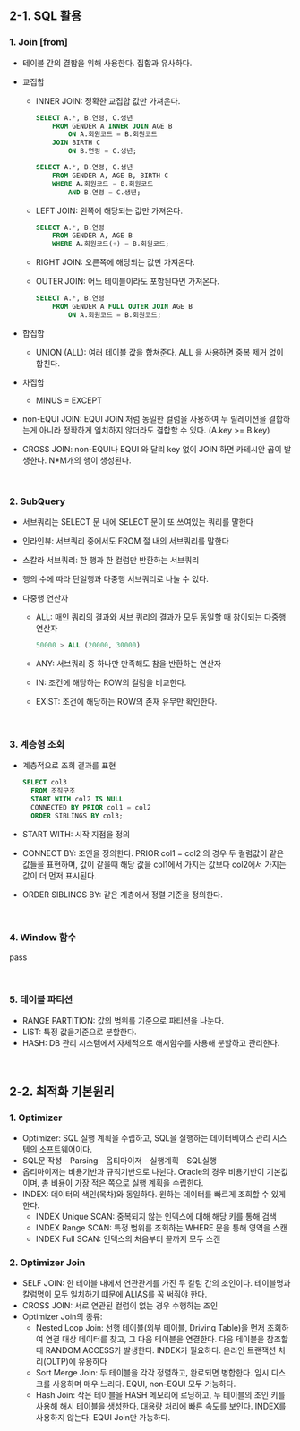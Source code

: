 ## 2-1. SQL 활용

### 1. Join [from]

- 테이블 간의 결합을 위해 사용한다. 집합과 유사하다.

- 교집합

  - INNER JOIN: 정확한 교집합 값만 가져온다.

    ```sql
    SELECT A.*, B.연령, C.생년
    	FROM GENDER A INNER JOIN AGE B
    		ON A.회원코드 = B.회원코드
    	JOIN BIRTH C
    		ON B.연령 = C.생년;
    ```

    ```sql
    SELECT A.*, B.연령, C.생년
    	FROM GENDER A, AGE B, BIRTH C
    	WHERE A.회원코드 = B.회원코드
    		AND B.연령 = C.생년;
    ```

  - LEFT JOIN: 왼쪽에 해당되는 값만 가져온다.

    ```sql
    SELECT A.*, B.연령
    	FROM GENDER A, AGE B
    	WHERE A.회원코드(+) = B.회원코드;
    ```

  - RIGHT JOIN: 오른쪽에 해당되는 값만 가져온다.

  - OUTER JOIN: 어느 테이블이라도 포함된다면 가져온다.

    ```sql
    SELECT A.*, B.연령
    	FROM GENDER A FULL OUTER JOIN AGE B
    		ON A.회원코드 = B.회원코드;
    ```

- 합집합

  - UNION (ALL): 여러 테이블 값을 합쳐준다. ALL 을 사용하면 중복 제거 없이 합친다.

- 차집합

  - MINUS = EXCEPT

- non-EQUI JOIN: EQUI JOIN 처럼 동일한 컬럼을 사용하여 두 릴레이션을 결합하는게 아니라 정확하게 일치하지 않더라도 결합할 수 있다. (A.key >= B.key)

- CROSS JOIN: non-EQUI나 EQUI 와 달리 key 없이 JOIN 하면 카테시안 곱이 발생한다. N*M개의 행이 생성된다.

<br>

### 2. SubQuery

- 서브쿼리는 SELECT 문 내에 SELECT 문이 또 쓰여있는 쿼리를 말한다

- 인라인뷰: 서브쿼리 중에서도 FROM 절 내의 서브쿼리를 말한다

- 스칼라 서브쿼리: 한 행과 한 컬럼만 반환하는 서브쿼리

- 행의 수에 따라 단일행과 다중행 서브쿼리로 나눌 수 있다.

- 다중행 연산자

  - ALL: 매인 쿼리의 결과와 서브 쿼리의 결과가 모두 동일할 때 참이되는 다중행 연산자

    ```sql
    50000 > ALL (20000, 30000)
    ```

  - ANY: 서브쿼리 중 하나만 만족해도 참을 반환하는 연산자

  - IN: 조건에 해당하는 ROW의 컬럼을 비교한다.

  - EXIST: 조건에 해당하는 ROW의 존재 유무만 확인한다.

<br>

### 3. 계층형 조회

- 계층적으로 조회 결과를 표현

  ```sql
  SELECT col3
  	FROM 조직구조
  	START WITH col2 IS NULL
  	CONNECTED BY PRIOR col1 = col2
  	ORDER SIBLINGS BY col3;
  ```

- START WITH: 시작 지점을 정의

- CONNECT BY: 조인을 정의한다. PRIOR col1 = col2 의 경우 두 컬럼값이 같은 값들을 표현하며, 값이 같을때 해당 값을 col1에서 가지는 값보다 col2에서 가지는 값이 더 먼저 표시된다.

- ORDER SIBLINGS BY: 같은 계층에서 정렬 기준을 정의한다.

<br>

### 4. Window 함수

pass

<br>

### 5. 테이블 파티션

- RANGE PARTITION: 값의 범위를 기준으로 파티션을 나눈다.
- LIST: 특정 값을기준으로 분할한다.
- HASH: DB 관리 시스템에서 자체적으로 해시함수를 사용해 분할하고 관리한다.

<br>

## 2-2. 최적화 기본원리

### 1. Optimizer

- Optimizer: SQL 실행 계획을 수립하고, SQL을 실행하는 데이터베이스 관리 시스템의 소프트웨어이다.
- SQL문 작성 - Parsing - 옵티마이저 - 실행계획 - SQL실행
- 옵티마이저는 비용기반과 규칙기반으로 나뉜다. Oracle의 경우 비용기반이 기본값이며, 총 비용이 가장 적은 쪽으로 실행 계획을 수립한다.
- INDEX: 데이터의 색인(목차)와 동일하다. 원하는 데이터를 빠르게 조회할 수 있게한다.
  - INDEX Unique SCAN: 중복되지 않는 인덱스에 대해 해당 키를 통해 검색
  - INDEX Range SCAN: 특정 범위를 조회하는 WHERE 문을 통해 영역을 스캔
  - INDEX Full SCAN: 인덱스의 처음부터 끝까지 모두 스캔

### 2. Optimizer Join

- SELF JOIN: 한 테이블 내에서 연관관계를 가진 두 칼럼 간의 조인이다. 테이블명과 칼럼명이 모두 일치하기 떄문에 ALIAS를 꼭 써줘야 한다.
- CROSS JOIN: 서로 연관된 컬럼이 없는 경우 수행하는 조인
- Optimizer Join의 종류:
  - Nested Loop Join: 선행 테이블(외부 테이블, Driving Table)을 먼저 조회하여 연결 대상 데이터를 찾고, 그 다음 테이블을 연결한다. 다음 테이블을 참조할 때 RANDOM ACCESS가 발생한다. INDEX가 필요하다. 온라인 트랜잭션 처리(OLTP)에 유용하다
  - Sort Merge Join: 두 테이블을 각각 정렬하고, 완료되면 병합한다. 임시 디스크를 사용하며 매우 느리다. EQUI, non-EQUI 모두 가능하다.
  - Hash Join: 작은 테이블을 HASH 메모리에 로딩하고, 두 테이블의 조인 키를 사용해 해시 테이블을 생성한다. 대용량 처리에 빠른 속도를 보인다. INDEX를 사용하지 않는다. EQUI Join만 가능하다.

